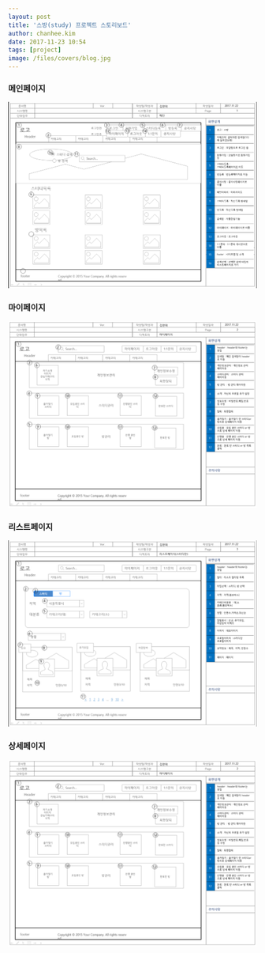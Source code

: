 ```yaml
---
layout: post
title: '스방(study) 프로젝트 스토리보드'
author: chanhee.kim
date: 2017-11-23 10:54
tags: [project]
image: /files/covers/blog.jpg
---
```


### 메인페이지
![main](../assets/images/main.png)
### 마이페이지
![mypage](../assets/images/mypage.png)
### 리스트페이지
![list](../assets/images/listpage.png)
### 상세페이지
![detailpage](../assets/images/mypage.png)
